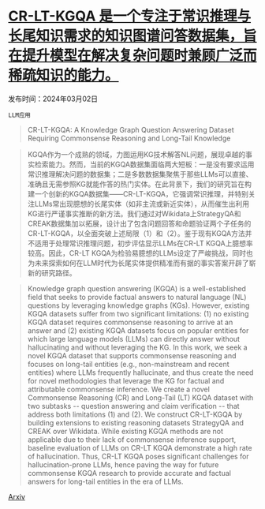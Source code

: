 # [CR-LT-KGQA 是一个专注于常识推理与长尾知识需求的知识图谱问答数据集，旨在提升模型在解决复杂问题时兼顾广泛而稀疏知识的能力。](https://arxiv.org/abs/2403.01395)

发布时间：2024年03月02日

`LLM应用`

> CR-LT-KGQA: A Knowledge Graph Question Answering Dataset Requiring Commonsense Reasoning and Long-Tail Knowledge

> KGQA作为一个成熟的领域，力图运用KG技术解答NL问题，展现卓越的事实检索能力。然而，当前的KGQA数据集面临两大短板：一是没有要求运用常识推理解决问题的数据集；二是多数数据集聚焦于那些LLMs可以直接、准确且无需参照KG就能作答的热门实体。在此背景下，我们的研究旨在构建一个创新的KGQA数据集——CR-LT-KGQA，它强调常识推理，并特别关注LLMs常出现臆想的长尾实体（如非主流或新近实体），从而催生出利用KG进行严谨事实推断的新方法。我们通过对Wikidata上StrategyQA和CREAK数据集加以拓展，设计出了包含问题回答和命题验证两个子任务的CR-LT-KGQA，以全面突破上述局限（1）和（2）。鉴于现有KGQA方法并不适用于处理常识推理问题，初步评估显示LLMs在CR-LT KGQA上臆想率较高。因此，CR-LT KGQA为检验易臆想的LLMs设定了严峻挑战，同时也为未来探索如何在LLM时代为长尾实体提供精准而有据的事实答案开辟了崭新的研究路径。

> Knowledge graph question answering (KGQA) is a well-established field that seeks to provide factual answers to natural language (NL) questions by leveraging knowledge graphs (KGs). However, existing KGQA datasets suffer from two significant limitations: (1) no existing KGQA dataset requires commonsense reasoning to arrive at an answer and (2) existing KGQA datasets focus on popular entities for which large language models (LLMs) can directly answer without hallucinating and without leveraging the KG. In this work, we seek a novel KGQA dataset that supports commonsense reasoning and focuses on long-tail entities (e.g., non-mainstream and recent entities) where LLMs frequently hallucinate, and thus create the need for novel methodologies that leverage the KG for factual and attributable commonsense inference. We create a novel Commonsense Reasoning (CR) and Long-Tail (LT) KGQA dataset with two subtasks -- question answering and claim verification -- that address both limitations (1) and (2). We construct CR-LT-KGQA by building extensions to existing reasoning datasets StrategyQA and CREAK over Wikidata. While existing KGQA methods are not applicable due to their lack of commonsense inference support, baseline evaluation of LLMs on CR-LT KGQA demonstrate a high rate of hallucination. Thus, CR-LT KGQA poses significant challenges for hallucination-prone LLMs, hence paving the way for future commonsense KGQA research to provide accurate and factual answers for long-tail entities in the era of LLMs.

[Arxiv](https://arxiv.org/abs/2403.01395)